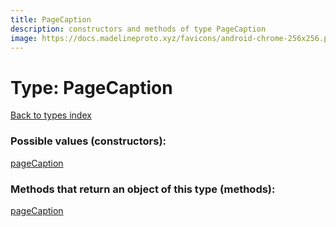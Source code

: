 ```yaml
---
title: PageCaption
description: constructors and methods of type PageCaption
image: https://docs.madelineproto.xyz/favicons/android-chrome-256x256.png
---
```

# Type: PageCaption
[Back to types index](index.md)



### Possible values (constructors):

[pageCaption](../constructors/pageCaption.md)  



### Methods that return an object of this type (methods):



[pageCaption](../constructors/pageCaption.md)  

